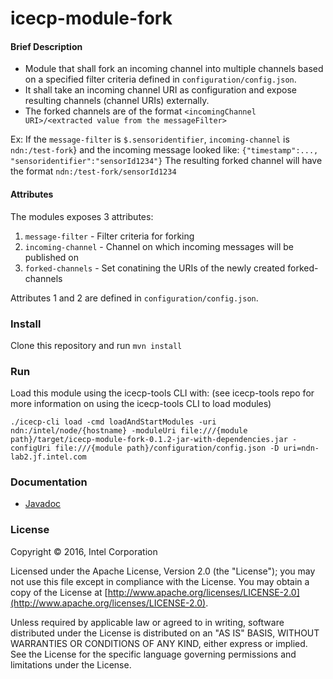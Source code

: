 icecp-module-fork
===============

#### Brief Description
- Module that shall fork an incoming channel into multiple channels based on a specified filter criteria defined in `configuration/config.json`.
- It shall take an incoming channel URI as configuration and expose resulting channels (channel URIs) externally.
- The forked channels are of the format `<incomingChannel URI>/<extracted value from the messageFilter>`

 Ex: If the `message-filter` is `$.sensoridentifier`, `incoming-channel` is `ndn:/test-fork`} and the incoming message looked like: `{"timestamp":..., "sensoridentifier":"sensorId1234"}`
 The resulting forked channel will have the format `ndn:/test-fork/sensorId1234`

#### Attributes

The modules exposes 3 attributes:

1. `message-filter` - Filter criteria for forking
2. `incoming-channel` - Channel on which incoming messages will be published on
3. `forked-channels` - Set conatining the URIs of the newly created forked-channels

Attributes 1 and 2 are defined in `configuration/config.json`.

### Install

Clone this repository and run `mvn install`

### Run

Load this module using the icecp-tools CLI with: (see icecp-tools repo for more information on using the icecp-tools CLI to load modules)

`./icecp-cli load -cmd loadAndStartModules -uri ndn:/intel/node/{hostname} -moduleUri file:///{module path}/target/icecp-module-fork-0.1.2-jar-with-dependencies.jar -configUri file:///{module path}/configuration/config.json -D uri=ndn-lab2.jf.intel.com`

### Documentation

 - [Javadoc](https://github.intel.com/pages/iSPA/icecp-module-fork/)



### License

Copyright &copy; 2016, Intel Corporation 

Licensed under the Apache License, Version 2.0 (the "License");
you may not use this file except in compliance with the License.
You may obtain a copy of the License at [http://www.apache.org/licenses/LICENSE-2.0](http://www.apache.org/licenses/LICENSE-2.0).

Unless required by applicable law or agreed to in writing, software
distributed under the License is distributed on an "AS IS" BASIS,
WITHOUT WARRANTIES OR CONDITIONS OF ANY KIND, either express or implied.
See the License for the specific language governing permissions and
limitations under the License.
